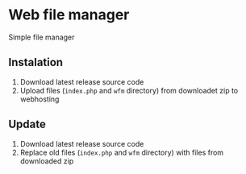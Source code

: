 # Web file manager

Simple file manager

## Instalation

1. Download latest release source code
2. Upload files (`index.php` and `wfm` directory) from downloadet zip to webhosting

## Update

1. Download latest release source code
2. Replace old files (`index.php` and `wfm` directory) with files from downloaded zip
